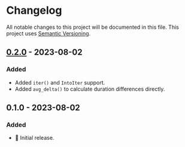 # Changelog

All notable changes to this project will be documented in this file.
This project uses [Semantic Versioning](https://semver.org/spec/v2.0.0.html).

## [0.2.0] - 2023-08-02

### Added

- Added `iter()` and `IntoIter` support.
- Added `avg_delta()` to calculate duration differences directly. 

## 0.1.0 - 2023-08-02

### Added

- 🎉 Initial release.

[0.2.0]: https://github.com/sunsided/ttl-queue/releases/tag/0.2.0
